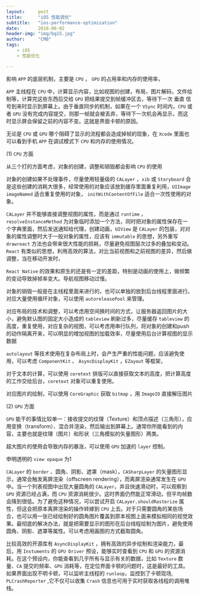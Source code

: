 ```yaml
---
layout:     post
title:      "iOS 性能调优"
subtitle:   "ios-performance-optimization"
date:       2016-06-02
header-img: "img/bg15.jpg"
author:     "CMB"
tags:
    - iOS
    - 性能优化

---
```


影响 `APP` 的底层机制，主要是 `CPU` ， `GPU` 的占用率和内存的使用率，

`APP` 主线程在 `CPU` 中，计算显示内容，比如视图的创建，布局，图片解码，文件绘制等，计算完这些东西后交给 `GPU` 把结果提交到帧缓冲区去，等待下一次 垂直 信号到来时显示到屏幕上。由于垂直同步的机制，如果在一个 `VSync` 时间内，`CPU` 或者 `GPU` 没有完成内容提交，则那一帧就会被丢弃，等待下一次机会再显示，而这时显示屏会保留之前的内容不变。这就是界面卡顿的原因。

无论是 `CPU` 或 `GPU` 哪个阻碍了显示的流程都会造成掉帧的现象，在 `Xcode` 里面也可以看到手机 `APP` 在调试模式下 `CPU` 和内存的使用情况。

(1) `CPU` 方面

从三个打的方面考虑，对象的创建，调整和销毁都会影响 `CPU` 的使用

对象的创建如果不处理事件，尽量使用轻量级的 `CALayer` ，`xib` 或 `Storyboard` 会是这些创建的消耗大很多，经常使用的对象应该放到缓存里面重复利用，`UIImage imageNamed` 适合重复使用的对象， `initWithContentOfFile` 适合一次性使用的对象。

`CALayer` 并不能够直接调整视图的属性，而是通过 `runtime` ， `resolveInstanceMethod` 为对象临时添加一个方法，同时把对象的属性保存在一个字典里面，然后发送通知给代理，创建动画，`UIView` 是 `CALayer` 的包装，对对象的属性调整时大于一般对象的属性，应该有 `immutable` 的思想，另外重写 `drawreact` 方法也会带来很大性能的损耗，尽量避免视图层次过多的叠加和变动。`React` 有类似的思想，利用高效的算法，对比当前视图和之前视图的差异，然后做调整，当在移动开发时，

`React Native` 的效果和原生的还是有一定的差距，特别是动画的使用上，做频繁的变动导致掉帧率变大。导航视图移动过慢。

对象的销毁一般是在主线程里面来进行的，也可以单独的放到后台线程里面进行。对应大量使用循环对象，可以使用 `autoreleasePool` 来管理。

对应布局的技术和调整，可以考虑用空间换时间的方式，让服务器返回图片的大小，避免默认图的固定大小造成的 `tableview` 刷新过多，尽量缓存 `tableview` 的高度，重复使用，对应复杂的视图，可以考虑用串行队列，将对象的创建和push的动作隔离开来，可以明显的增加视图的加载效率，尽量使用后台计算视图的显示数据

`autolayout` 等技术使用在复杂布局上时，会产生严重的性能问题，应该避免使用，可以考虑 `ComponentKit` 、 `AsyncDisplayKit` ，`EZayout` 等框架，

对于文本的计算，可以使用 `coretext` 排版可以直接获取文本的高度，把计算高度的工作交给后台，`coretext` 对象可以重复使用。

对应图片的绘制，可以使用 `CoreGraphic` 获取 `bitmap` ，用 `ImageIO` 直接解压图片

(2) `GPU` 方面

`GPU` 能干的事情比较单一：接收提交的纹理（Texture）和顶点描述（三角形），应用变换（transform）、混合并渲染，然后输出到屏幕上。通常你所能看到的内容，主要也就是纹理（图片）和形状（三角模拟的矢量图形）两类。

超大图片的使用会导致内存的暴涨，可以使用 `GPU` 加速的 `layer` 控制。

申明透明的 `view opaque` 为1

`CALayer` 的 `border` 、圆角、阴影、遮罩（mask），`CASharpLayer` 的矢量图形显示，通常会触发离屏渲染（offscreen rendering），而离屏渲染通常发生在 `GPU` 中。当一个列表视图中出现大量圆角的 `CALayer`，并且快速滑动时，可以观察到 `GPU` 资源已经占满，而 `CPU` 资源消耗很少。这时界面仍然能正常滑动，但平均帧数会降到很低。为了避免这种情况，可以尝试开启 `CALayer.shouldRasterize` 属性，但这会把原本离屏渲染的操作转嫁到 `CPU` 上去。对于只需要圆角的某些场合，也可以用一张已经绘制好的圆角图片覆盖到原本视图上面来模拟相同的视觉效果。最彻底的解决办法，就是把需要显示的图形在后台线程绘制为图片，避免使用圆角、阴影、遮罩等属性。可以考虑用画图的方式截取圆角。

比较高效的开源库有 `AsyncDisplayKit` ，拥有高效的异步绘制和渲染能力，最后，用 `Instuments` 的 `GPU Driver` 预设，能够实时查看到 `CPU` 和 `GPU` 的资源消耗。在这个预设内，你能查看到几乎所有与显示有关的数据，比如 `Texture` 数量、`CA` 提交的频率、`GPU` 消耗等，在定位界面卡顿的问题时，这是最好的工具。如果界面出现不明卡顿，可以监听主线程的 `runloop`，监控到了卡顿现场, `PLCrashReporter` ,它不仅可以收集 `Crash` 信息也可用于实时获取各线程的调用堆栈。